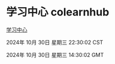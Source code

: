 # 学习中心 colearnhub
[学习中心](http://219.139.197.74:56308/colearnhub/)

2024年 10月 30日 星期三 22:30:02 CST

2024年 10月 30日 星期三 14:30:02 GMT
